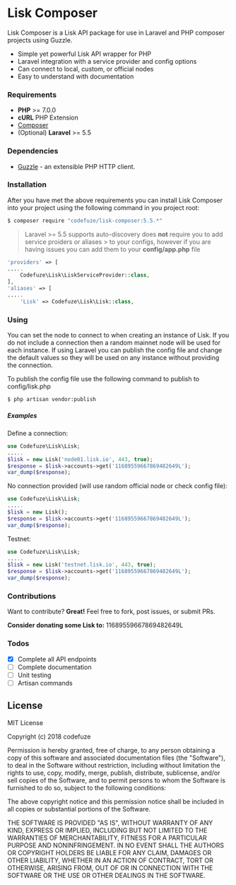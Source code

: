 # Lisk Composer
Lisk Composer is a Lisk API package for use in Laravel and PHP composer projects using Guzzle.
  - Simple yet powerful Lisk API wrapper for PHP
  - Laravel integration with a service provider and config options
  - Can connect to local, custom, or official nodes
  - Easy to understand with documentation

### Requirements
* **PHP** >= 7.0.0
* **cURL** PHP Extension
* [Composer](https://getcomposer.org/)
* (Optional) **Laravel** >= 5.5

### Dependencies
* [Guzzle](http://guzzlephp.org/) - an extensible PHP HTTP client.

### Installation

After you have met the above requirements you can install Lisk Composer into your project using the following command in you project root:

```sh
$ composer require "codefuze/lisk-composer:5.5.*"
```

> Laravel >= 5.5 supports auto-discovery does **not** require you to add service proiders or aliases > to your configs, however if you are having issues you can add them to your **config/app.php** file

```php
'providers' => [
.....
    Codefuze\Lisk\LiskServiceProvider::class,
],
'aliases' => [
.....
    'Lisk' => Codefuze\Lisk\Lisk::class,
```

### Using
You can set the node to connect to when creating an instance of Lisk. If you do not include a connection then a random mainnet node will be used for each instance. If using Laravel you can publish the config file and change the default values so they will be used on any instance without providing the connection.

To publish the config file use the following command to publish to config/lisk.php
```sh
$ php artisan vendor:publish
```

##### Examples

Define a connection:
```php
use Codefuze\Lisk\Lisk;
.....
$lisk = new Lisk('node01.lisk.io', 443, true);
$response = $lisk->accounts->get('11689559667869482649L');
var_dump($response);
```

No connection provided (will use random official node or check config file):
```php
use Codefuze\Lisk\Lisk;
.....
$lisk = new Lisk();
$response = $lisk->accounts->get('11689559667869482649L');
var_dump($response);
```

Testnet:
```php
use Codefuze\Lisk\Lisk;
.....
$lisk = new Lisk('testnet.lisk.io', 443, true);
$response = $lisk->accounts->get('11689559667869482649L');
var_dump($response);
```

### Contributions
Want to contribute? **Great!**
Feel free to fork, post issues, or submit PRs.

**Consider donating some Lisk to:**
11689559667869482649L

### Todos
 - [x] Complete all API endpoints
 - [ ] Complete documentation
 - [ ] Unit testing
 - [ ] Artisan commands

License
----

MIT License

Copyright (c) 2018 codefuze

Permission is hereby granted, free of charge, to any person obtaining a copy
of this software and associated documentation files (the "Software"), to deal
in the Software without restriction, including without limitation the rights
to use, copy, modify, merge, publish, distribute, sublicense, and/or sell
copies of the Software, and to permit persons to whom the Software is
furnished to do so, subject to the following conditions:

The above copyright notice and this permission notice shall be included in all
copies or substantial portions of the Software.

THE SOFTWARE IS PROVIDED "AS IS", WITHOUT WARRANTY OF ANY KIND, EXPRESS OR
IMPLIED, INCLUDING BUT NOT LIMITED TO THE WARRANTIES OF MERCHANTABILITY,
FITNESS FOR A PARTICULAR PURPOSE AND NONINFRINGEMENT. IN NO EVENT SHALL THE
AUTHORS OR COPYRIGHT HOLDERS BE LIABLE FOR ANY CLAIM, DAMAGES OR OTHER
LIABILITY, WHETHER IN AN ACTION OF CONTRACT, TORT OR OTHERWISE, ARISING FROM,
OUT OF OR IN CONNECTION WITH THE SOFTWARE OR THE USE OR OTHER DEALINGS IN THE
SOFTWARE.

